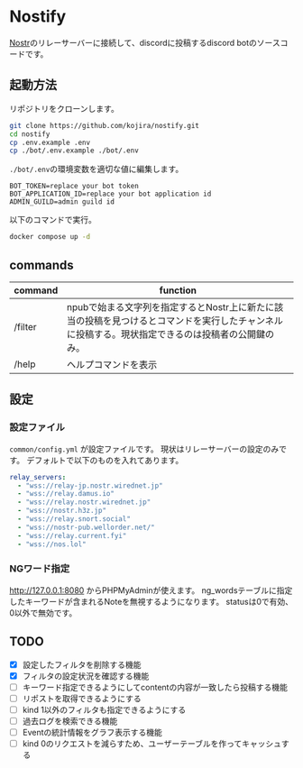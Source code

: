 # Nostify

[Nostr](https://github.com/nostr-protocol/nips)のリレーサーバーに接続して、discordに投稿するdiscord botのソースコードです。

## 起動方法

リポジトリをクローンします。
```sh
git clone https://github.com/kojira/nostify.git
cd nostify
cp .env.example .env
cp ./bot/.env.example ./bot/.env
```

`./bot/.env`の環境変数を適切な値に編集します。
```
BOT_TOKEN=replace your bot token
BOT_APPLICATION_ID=replace your bot application id
ADMIN_GUILD=admin guild id
```

以下のコマンドで実行。

```sh
docker compose up -d
```

## commands

|command|function|
|--|--|
|/filter|npubで始まる文字列を指定するとNostr上に新たに該当の投稿を見つけるとコマンドを実行したチャンネルに投稿する。現状指定できるのは投稿者の公開鍵のみ。|
|/help|ヘルプコマンドを表示|

## 設定

### 設定ファイル

`common/config.yml` が設定ファイルです。
現状はリレーサーバーの設定のみです。
デフォルトで以下のものを入れてあります。

```yml
relay_servers:
  - "wss://relay-jp.nostr.wirednet.jp"
  - "wss://relay.damus.io"
  - "wss://relay.nostr.wirednet.jp"
  - "wss://nostr.h3z.jp"
  - "wss://relay.snort.social"
  - "wss://nostr-pub.wellorder.net/"
  - "wss://relay.current.fyi"
  - "wss://nos.lol"
```

### NGワード指定

http://127.0.0.1:8080 からPHPMyAdminが使えます。
ng_wordsテーブルに指定したキーワードが含まれるNoteを無視するようになります。
statusは0で有効、0以外で無効です。

## TODO

- [x] 設定したフィルタを削除する機能
- [x] フィルタの設定状況を確認する機能
- [ ] キーワード指定できるようにしてcontentの内容が一致したら投稿する機能
- [ ] リポストを取得できるようにする
- [ ] kind 1以外のフィルタも指定できるようにする
- [ ] 過去ログを検索できる機能
- [ ] Eventの統計情報をグラフ表示する機能
- [ ] kind 0のリクエストを減らすため、ユーザーテーブルを作ってキャッシュする
